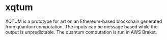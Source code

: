 # xqtum
XQTUM is a prototype for art on an Ethereum-based blockchain generated from quantum computation.  The inputs can be message based while the output is unpredictable.  The quantum computation is run in AWS Braket. 
